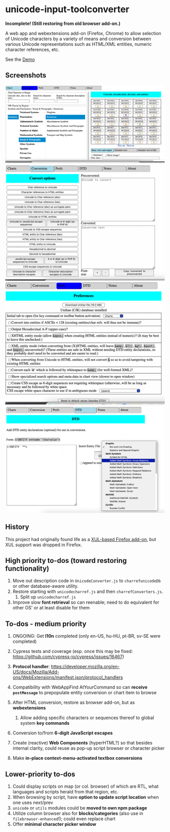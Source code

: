 # unicode-input-toolconverter

**Incomplete! (Still restoring from old browser add-on.)**

A web app and webextensions add-on (Firefox, Chrome) to allow selection
of Unicode characters by a variety of means and conversion between various
Unicode representations such as HTML/XML entities, numeric
character references, etc.

See the [Demo](https://unicode-input-toolconverter-c5ug.vercel.app/browser_action/?serviceWorker=1)
<!--
[Demo](https://brettz9.github.io/unicode-input-toolconverter/browser_action/index-pages.html).
-->

## Screenshots

![Script Browser](./screenshots/script-browser.png)
![Entity/Numeric Character Reference/Escape Converter](./screenshots/converter.png)
![Preferences](./screenshots/preferences.png)
![Custom DTD (for highlighting entities in the script browser](./screenshots/dtd.png)

## History

This project had originally found life as a
[XUL-based Firefox add-on](https://addons.mozilla.org/en-US/firefox/addon/unicode-input-toolconverter/),
but XUL support was dropped in Firefox.

## High priority to-dos (toward restoring functionality)

1. Move out description code in `UnicodeConverter.js` to `charrefunicodeDb` or
    other database-aware utility.
1. Restore starting with `unicodecharref.js` and then `charrefConverters.js`.
    1. Split up `unicodecharref.js`
1. Improve slow **font retrieval** so can reenable; need to do equivalent for
    other OS' or at least disable for them

## To-dos - medium priority

1. ONGOING: Get **l10n** completed (only en-US, hu-HU, pt-BR, sv-SE were completed)
1. Cypress tests and coverage (esp. once this may be fixed:
    <https://github.com/cypress-io/cypress/issues/16467>)

1. **Protocol handler**:
    <https://developer.mozilla.org/en-US/docs/Mozilla/Add-ons/WebExtensions/manifest.json/protocol_handlers>
1. Compatibility with WebAppFind AtYourCommand so can **receive `postMessage`**
    to prepopulate entity conversion or chart item to browse
1. After HTML conversion, restore as browser add-on, but as **webextensions**
    1. Allow adding specific characters or sequences thereof to global system
        **key commands**

1. Conversion to/from **6-digit JavaScript escapes**
1. Create (reactive) **Web Components** (hyperHTML?) so that besides internal
    clarity, could reuse as pop-up script browser or character picker
1. Make **in-place context-menu-activated textbox conversions**

## Lower-priority to-dos

1. Could display scripts on map (or col. browser) of which are RTL, what
    languages and scripts herald from that region, etc.
1. When browsing by script, have **option to update script location** when one
    uses next/prev
1. `unicode` or `utils` modules could be **moved to own npm package**
1. Utilize column browser also for **blocks/categories** (also use in
    `filebrowser-enhanced`!); could even replace chart
1. Offer **minimal character picker window**
